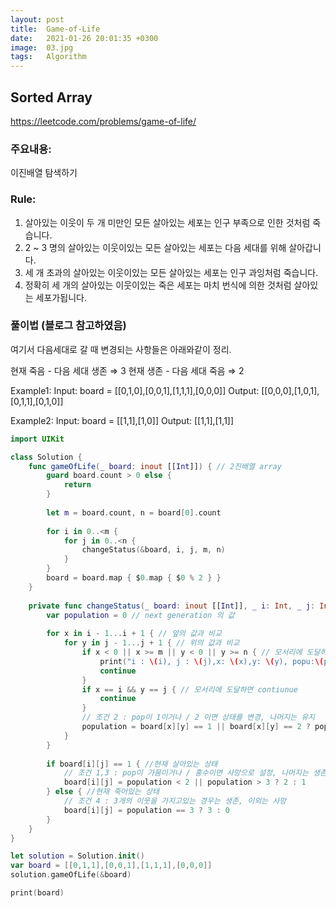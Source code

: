 ```yaml
---
layout: post
title:  Game-of-Life 
date:   2021-01-26 20:01:35 +0300
image:  03.jpg
tags:   Algorithm
---
```



## Sorted Array 
https://leetcode.com/problems/game-of-life/


### 주요내용: 
이진배열 탐색하기

### Rule:
1. 살아있는 이웃이 두 개 미만인 모든 살아있는 세포는 인구 부족으로 인한 것처럼 죽습니다.
2. 2 ~ 3 명의 살아있는 이웃이있는 모든 살아있는 세포는 다음 세대를 위해 살아갑니다.
3. 세 개 초과의 살아있는 이웃이있는 모든 살아있는 세포는 인구 과잉처럼 죽습니다.
4. 정확히 세 개의 살아있는 이웃이있는 죽은 세포는 마치 번식에 의한 것처럼 살아있는 세포가됩니다.

### 풀이법 (블로그 참고하였음)

여기서 다음세대로 갈 때 변경되는 사항들은 아래와같이 정리.

현재 죽음 - 다음 세대 생존 ⇒ 3
현재 생존 - 다음 세대 죽음 ⇒ 2


Example1:
Input: board = [[0,1,0],[0,0,1],[1,1,1],[0,0,0]]
Output: [[0,0,0],[1,0,1],[0,1,1],[0,1,0]]

Example2:
Input: board = [[1,1],[1,0]]
Output: [[1,1],[1,1]]

```swift
import UIKit

class Solution {
    func gameOfLife(_ board: inout [[Int]]) { // 2진배열 array
        guard board.count > 0 else {
            return
        }
        
        let m = board.count, n = board[0].count
        
        for i in 0..<m {
            for j in 0..<n {
                changeStatus(&board, i, j, m, n)
            }
        }
        board = board.map { $0.map { $0 % 2 } }
    }
    
    private func changeStatus(_ board: inout [[Int]], _ i: Int, _ j: Int, _ m: Int, _ n: Int) {
        var population = 0 // next generation 의 값
    
        for x in i - 1...i + 1 { // 앞의 값과 비교
            for y in j - 1...j + 1 { // 위의 값과 비교
                if x < 0 || x >= m || y < 0 || y >= n { // 모서리에 도달하면 contiunue
                    print("i : \(i), j : \(j),x: \(x),y: \(y), popu:\(population)")
                    continue
                }
                if x == i && y == j { // 모서리에 도달하면 contiunue
                    continue
                }
                // 조건 2 : pop이 1이거나 / 2 이면 상태를 변경, 나머지는 유지
                population = board[x][y] == 1 || board[x][y] == 2 ? population + 1 : population
            }
        }
        
        if board[i][j] == 1 { //현재 살아있는 상태
            // 조건 1,3 : pop이 가뭄이거나 / 홍수이면 사망으로 설정, 나머지는 생존
            board[i][j] = population < 2 || population > 3 ? 2 : 1
        } else { //현재 죽어있는 상태
            // 조건 4 : 3개의 이웃을 가지고있는 경우는 생존, 이외는 사망
            board[i][j] = population == 3 ? 3 : 0
        }
    }
}

let solution = Solution.init()
var board = [[0,1,1],[0,0,1],[1,1,1],[0,0,0]]
solution.gameOfLife(&board)

print(board)
```
